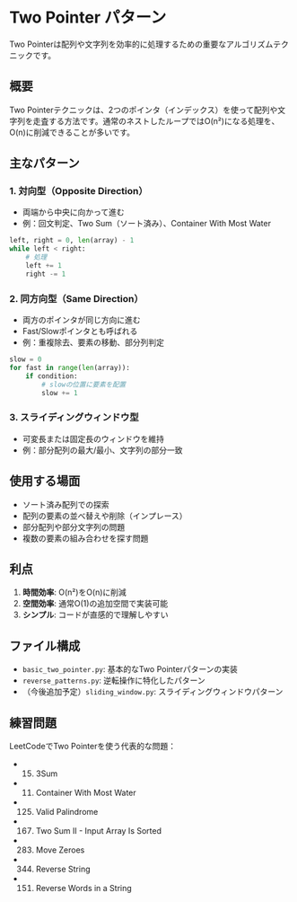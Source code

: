 # Two Pointer パターン

Two Pointerは配列や文字列を効率的に処理するための重要なアルゴリズムテクニックです。

## 概要

Two Pointerテクニックは、2つのポインタ（インデックス）を使って配列や文字列を走査する方法です。通常のネストしたループではO(n²)になる処理を、O(n)に削減できることが多いです。

## 主なパターン

### 1. 対向型（Opposite Direction）

- 両端から中央に向かって進む
- 例：回文判定、Two Sum（ソート済み）、Container With Most Water

```python
left, right = 0, len(array) - 1
while left < right:
    # 処理
    left += 1
    right -= 1
```

### 2. 同方向型（Same Direction）

- 両方のポインタが同じ方向に進む
- Fast/Slowポインタとも呼ばれる
- 例：重複除去、要素の移動、部分列判定

```python
slow = 0
for fast in range(len(array)):
    if condition:
        # slowの位置に要素を配置
        slow += 1
```

### 3. スライディングウィンドウ型

- 可変長または固定長のウィンドウを維持
- 例：部分配列の最大/最小、文字列の部分一致

## 使用する場面

- ソート済み配列での探索
- 配列の要素の並べ替えや削除（インプレース）
- 部分配列や部分文字列の問題
- 複数の要素の組み合わせを探す問題

## 利点

1. **時間効率**: O(n²)をO(n)に削減
2. **空間効率**: 通常O(1)の追加空間で実装可能
3. **シンプル**: コードが直感的で理解しやすい

## ファイル構成

- `basic_two_pointer.py`: 基本的なTwo Pointerパターンの実装
- `reverse_patterns.py`: 逆転操作に特化したパターン
- （今後追加予定）`sliding_window.py`: スライディングウィンドウパターン

## 練習問題

LeetCodeでTwo Pointerを使う代表的な問題：

- 15. 3Sum
- 11. Container With Most Water
- 125. Valid Palindrome
- 167. Two Sum II - Input Array Is Sorted
- 283. Move Zeroes
- 344. Reverse String
- 151. Reverse Words in a String
